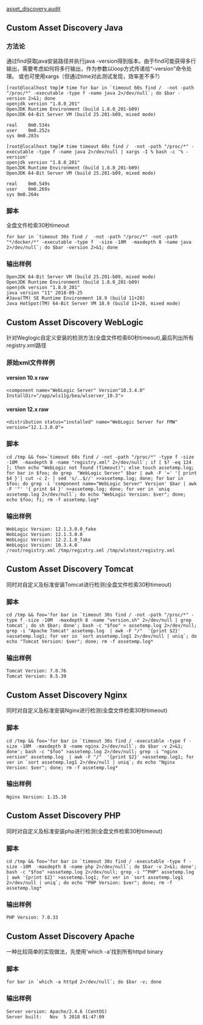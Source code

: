 
[asset_discovery.audit](主文件)

## Custom Asset Discovery Java
### 方法论
通过find获取java安装路径并执行java -version得到版本。由于find可能获得多行输出，需要考虑如何将多行输出，作为参数以loop方式传递给“-version”命令处理。
或也可使用xargs（但通过time对此测试发现，效率差不多?）
```
[root@localhost tmp]# time for bar in `timeout 60s find /  -not -path "/proc/*" -executable -type f -name java 2>/dev/null`; do $bar -version 2>&1; done
openjdk version "1.8.0_201"
OpenJDK Runtime Environment (build 1.8.0_201-b09)
OpenJDK 64-Bit Server VM (build 25.201-b09, mixed mode)

real	0m0.534s
user	0m0.252s
sys	0m0.283s

[root@localhost tmp]# time timeout 60s find /  -not -path "/proc/*" -executable -type f -name java 2>/dev/null | xargs -I % bash -c '% -version'
openjdk version "1.8.0_201"
OpenJDK Runtime Environment (build 1.8.0_201-b09)
OpenJDK 64-Bit Server VM (build 25.201-b09, mixed mode)

real	0m0.549s
user	0m0.269s
sys	0m0.264s
```

### 脚本  
全盘文件检索30秒timeout
```
for bar in `timeout 30s find /  -not -path "/proc/*" -not -path "*/docker/*" -executable -type f  -size -10M  -maxdepth 8 -name java 2>/dev/null`; do $bar -version 2>&1; done
```


### 输出样例
```
OpenJDK 64-Bit Server VM (build 25.201-b09, mixed mode)
OpenJDK Runtime Environment (build 1.8.0_201-b09)
openjdk version "1.8.0_201"
java version "11" 2018-09-25
#Java(TM) SE Runtime Environment 18.9 (build 11+28)
Java HotSpot(TM) 64-Bit Server VM 18.9 (build 11+28, mixed mode)
```

## Custom Asset Discovery WebLogic
针对Weglogic自定义安装的检测方法(全盘文件检索60秒timeout),最后列出所有registry.xml路径
### 原始xml文件样例
#### version 10.x raw
```
<component name="WebLogic Server" Version"10.3.4.0" InstallDir="/app/wls11g/bea/wlserver_10.3">
```
#### version 12.x raw
```
<distribution status="installed" name="WebLogic Server for FMW" version="12.1.3.0.0">
```

### 脚本
```
cd /tmp && foo=`timeout 60s find / -not -path "/proc/*" -type f -size -10M  -maxdepth 8 -name "registry.xml" 2>/dev/null`; if [ $? -eq 124 ]; then echo "WebLogic not found (Timeout)"; else touch assetemp.log;  for bar in $foo; do grep  "WebLogic Server" $bar | awk -F '=' '{ print $4 }'| cut -c 2- | sed 's/..$//' >>assetemp.log; done; for bar in $foo; do grep -i 'component name="WebLogic Server" Version' $bar | awk -F '"' '{ print $4 }' >>assetemp.log; done; for ver in `uniq assetemp.log 2>/dev/null`; do echo "WebLogic Version: $ver"; done; echo $foo; fi; rm -f assetemp.log*
```

### 输出样例
```
WebLogic Version: 12.1.3.0.0_fake
WebLogic Version: 12.1.3.0.0
WebLogic Version: 12.2.1.0_fake
WebLogic Version: 10.3.4.0
/root/registry.xml /tmp/registry.xml /tmp/wlstest/registry.xml
```

## Custom Asset Discovery Tomcat

同时对自定义及标准安装Tomcat进行检测(全盘文件检索30秒timeout)

### 脚本

```
cd /tmp && foo='for bar in `timeout 30s find / -not -path "/proc/*" -type f -size -10M  -maxdepth 8 -name "version.sh" 2>/dev/null | grep tomcat`; do sh $bar; done'; bash -c "$foo" > assetemp.log 2>/dev/null; grep -i "Apache Tomcat" assetemp.log  | awk -F "/"  '{print $2}' >assetemp.log1; for ver in `sort assetemp.log1 2>/dev/null | uniq`; do echo "Tomcat Version: $ver"; done; rm -f assetemp.log*
```

### 输出样例
```
Tomcat Version: 7.0.76
Tomcat Version: 8.5.39
```

## Custom Asset Discovery Nginx
同时对自定义及标准安装Nginx进行检测(全盘文件检索30秒timeout)
### 脚本
```
cd /tmp && foo='for bar in `timeout 30s find / -executable -type f -size -10M  -maxdepth 8 -name nginx 2>/dev/null`; do $bar -v 2>&1; done'; bash -c "$foo" >assetemp.log 2>/dev/null; grep -i "nginx version" assetemp.log  | awk -F "/"  '{print $2}' >assetemp.log1; for ver in `sort assetemp.log1 2>/dev/null | uniq`; do echo "Nginx Version: $ver"; done; rm -f assetemp.log*
```
### 输出样例
`Nginx Version: 1.15.10`

## Custom Asset Discovery PHP
同时对自定义及标准安装php进行检测(全盘文件检索30秒timeout)
### 脚本
```
cd /tmp && foo='for bar in `timeout 30s find / -executable -type f -size -10M  -maxdepth 8 -name php 2>/dev/null`; do $bar -v 2>&1; done'; bash -c "$foo" >assetemp.log 2>/dev/null; grep -i "^PHP" assetemp.log  | awk '{print $2}' >assetemp.log1; for ver in `sort assetemp.log1 2>/dev/null | uniq`; do echo "PHP Version: $ver"; done; rm -f assetemp.log*
```
### 输出样例
`PHP Version: 7.0.33`

## Custom Asset Discovery Apache
一种比较简单的实现做法，先使用'which -a'找到所有httpd binary
### 脚本
```
for bar in `which -a httpd 2>/dev/null`; do $bar -v; done
```
### 输出样例
```
Server version: Apache/2.4.6 (CentOS)
Server built:   Nov  5 2018 01:47:09
```
